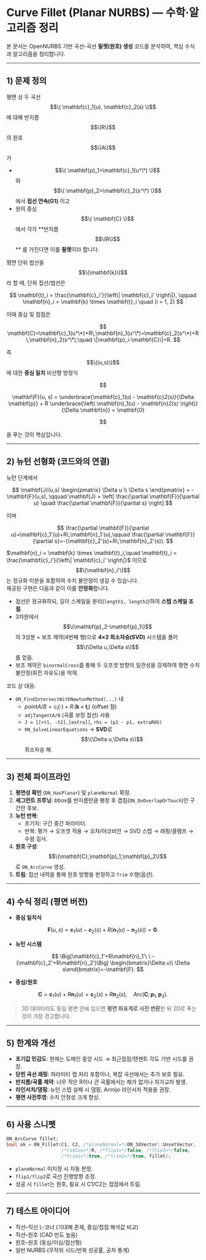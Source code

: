 
# Curve Fillet (Planar NURBS) — 수학·알고리즘 정리

본 문서는 OpenNURBS 기반 곡선-곡선 **필렛(원호) 생성** 코드를 분석하여, 핵심 수식과 알고리즘을 정리합니다.

---

## 1) 문제 정의

평면 상 두 곡선 $$\( \mathbf{c}_1(u), \mathbf{c}_2(s) \)$$ 에 대해 반지름 $$\(R\)$$ 의 원호 $$\(A\)$$ 가
- $$\( \mathbf{p}_1=\mathbf{c}_1(u^\*) \)$$ 와 $$\( \mathbf{p}_2=\mathbf{c}_2(s^\*) \)$$ 에서 **접선 연속(G1)** 이고
- 원의 중심 $$\( \mathbf{C} \)$$ 에서 각각 **반지름 $$\(R\)$$ ** 를 가진다면
이를 **필렛**이라 합니다.

평면 단위 법선을 $$\(\mathbf{k}\)$$ 라 할 때, 단위 접선/법선은

$$
\mathbf{t}_i = \frac{\mathbf{c}_i'}{\left\| \mathbf{c}_i' \right\|}, \qquad
\mathbf{n}_i = \mathbf{k} \times \mathbf{t}_i \quad (i = 1, 2)
$$

이때 중심 및 접점은

$$
\mathbf{C}=\mathbf{c}_1(u^\*)+R\,\mathbf{n}_1(u^\*)=\mathbf{c}_2(s^\*)+R\,\mathbf{n}_2(s^\*),\quad
\|\mathbf{p}_i-\mathbf{C}\|=R.
$$

즉 $$\((u,s)\)$$ 에 대한 **중심 일치** 비선형 방정식

<div align="center">
  
$$

\mathbf{F}(u, s) =
\underbrace{\mathbf{c}_1(u) - \mathbf{c}_2(s)}_{\Delta \mathbf{p}} +
R \underbrace{\left( \mathbf{n}_1(u) - \mathbf{n}_2(s) \right)}_{\Delta \mathbf{n}} =
\mathbf{0}

$$

</div>

을 푸는 것이 핵심입니다.

---

## 2) 뉴턴 선형화 (코드와의 연결)

뉴턴 단계에서

$$
\mathbf{J}(u,s)
\begin{pmatrix}
\Delta u \\
\Delta s
\end{pmatrix}
= -\mathbf{F}(u,s), \qquad
\mathbf{J} =
\left[
\frac{\partial \mathbf{F}}{\partial u}
\quad
\frac{\partial \mathbf{F}}{\partial s}
\right]
$$

이며

$$
\frac{\partial \mathbf{F}}{\partial u}=\mathbf{c}_1'(u)+R\,\mathbf{n}_1'(u),\qquad
\frac{\partial \mathbf{F}}{\partial s}=-(\mathbf{c}_2'(s)+R\,\mathbf{n}_2'(s)).
$$

$\mathbf{n}_i = \mathbf{k} \times \mathbf{t}_i,\quad \mathbf{t}_i = \frac{\mathbf{c}_i'}{\left\| \mathbf{c}_i' \right\|}$ 이므로 $$\(\mathbf{n}_i'\)$$ 는 정규화 미분을 포함하여 수치 불안정이 생길 수 있습니다.  
제공된 구현은 다음과 같이 이를 **안정화**합니다.

- 접선은 정규화하되, 길이 스케일을 분리(`length1, length2`)하여 **스텝 스케일 조절**.
- 3차원에서 $$\(\mathbf{p}_2-\mathbf{p}_1\)$$ 의 3성분 + 보조 제약(4번째 행)으로 **4×2 최소자승(SVD)** 시스템을 풀어 $$\(\Delta u,\Delta s\)$$ 를 얻음.
- 보조 제약은 `binormalCross`를 통해 두 오프셋 방향의 일관성을 강제하여 평면 수치 불안정(회전 자유도)을 억제.

코드 상 대응:
- `ON_FindIntersectWithNewtonMethod(...)` 내
  - $`pointA/B = c_i(\cdot) + R\,(\mathbf{k}\times \mathbf{t}_i)`$ (offset 점)
  - `adjTangentA/B` (곡률 보정 접선) 사용
  - `J = [[+t1, -t2],[extra]]`, `rhs = (p2 - p1, extraRHS)`
  - `ON_SolveLinearEquations` → **SVD**로 $$\(\Delta u,\Delta s\)$$ 최소자승 해.

---

## 3) 전체 파이프라인

1. **평면성 확인** (`ON_HasPlanar`) 및 `planeNormal` 확정.
2. **세그먼트 프루닝**: bbox를 반지름만큼 팽창 후 겹침(`ON_DoOverlapOrTouch`)인 구간만 후보.
3. **뉴턴 반복**:
   - 초기치: 구간 중간 파라미터.
   - 반복: 평가 → 오프셋 적용 → 오차/야코비안 → SVD 스텝 → 래핑/클램프 → 수렴 검사.
4. **원호 구성**: $$\(\mathbf{C},\mathbf{p}_1,\mathbf{p}_2\)$$ 로 `ON_ArcCurve` 생성.
5. **트림**: 접선 내적을 통해 원호 방향을 판정하고 `Trim` 수행(옵션).

---

## 4) 수식 정리 (평면 버전)

- **중심 일치식**

$$
\mathbf{F}(u,s)=\mathbf{c}_1(u)-\mathbf{c}_2(s)+R\big(\mathbf{n}_1(u)-\mathbf{n}_2(s)\big)=\mathbf{0}.
$$

- **뉴턴 시스템**

$$
\Big[\mathbf{c}_1'+R\mathbf{n}_1'\ \ -(\mathbf{c}_2'+R\mathbf{n}_2')\Big]
\begin{bmatrix}\Delta u\\ \Delta s\end{bmatrix}=-\mathbf{F}.
$$

- **중심/원호**
  
$$
\mathbf{C}=\mathbf{c}_1(u)+R\mathbf{n}_1(u)=\mathbf{c}_2(s)+R\mathbf{n}_2(s),\quad
\text{Arc}(\mathbf{C};\,\mathbf{p}_1,\mathbf{p}_2).
$$

> 3D 데이터라도 동일 평면 안에 있으면 **평면 좌표계로 사전 변환**한 뒤 2D로 푸는 것이 가장 견고합니다.

---

## 5) 한계와 개선

- **초기값 민감도**: 현재는 도메인 중앙 시드 → 최근접점/탠젠트 각도 기반 시드를 권장.
- **닫힌 곡선 래핑**: 파라미터 랩 처리 포함이나, 복잡 곡선에서는 추가 보호 필요.
- **반지름/곡률 제약**: 너무 작은 R이나 큰 곡률에서는 해가 없거나 자가교차 발생.
- **라인서치/댐핑**: 뉴턴 스텝 실패 시 댐핑, Armijo 라인서치 적용을 권장.
- **평면 사전투영**: 수치 안정성 크게 향상.

---

## 6) 사용 스니펫

```cpp
ON_ArcCurve fillet;
bool ok = ON_Fillet(C1, C2, /*planeNormal=*/ON_3dVector::UnsetVector,
                    /*radius=*/R, /*flip1=*/false, /*flip2=*/false,
                    /*trim1=*/true, /*trim2=*/true, fillet);
```

- `planeNormal` 미지정 시 자동 판정.
- `flip1/flip2`로 곡선 진행방향 조정.
- 성공 시 `fillet`는 원호, 필요 시 C1/C2는 접점에서 트림.

---

## 7) 테스트 아이디어

- 직선–직선 L-코너 (기대해 존재, 중심/접점 해석값 비교)
- 직선–원호 (CAD 빈도 높음)
- 원호–원호 (동심/이심/접선형)
- 일반 NURBS (무작위 시드/반복 성공률, 공차 통계)
